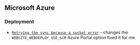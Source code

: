 ## Microsoft Azure

### Deployment

- [`Retrying the sync because a socket error`](https://stackoverflow.com/a/43602498/2966655) - changes the `WEBSITE_WEBDEPLOY_USE_SCM` Azure Portal option fixed it for me